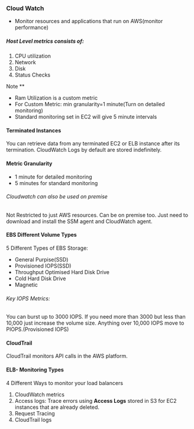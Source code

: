 ### Cloud Watch

* Monitor resources and applications that run on AWS(monitor performance)

##### Host Level metrics consists of:
1. CPU utilization
2. Network
3. Disk
4. Status Checks

Note **

* Ram Utilization is a custom metric
* For Custom Metric: min granularity=1 minute(Turn on detailed monitoring)
* Standard monitoring set in EC2 will give 5 minute intervals

#### Terminated Instances
You can retrieve data from any terminated EC2 or ELB instance after its termination. CloudWatch Logs by default are stored indefinitely.

#### Metric Granularity

* 1 minute for detailed monitoring
* 5 minutes for standard monitoring

###### Cloudwatch can also be used on premise
Not Restricted to just AWS resources. Can be on premise too. Just need to download and install the SSM agent and CloudWatch agent.

#### EBS Different Volume Types

5 Different Types of EBS Storage:
* General Purpise(SSD)
* Provisioned IOPS(SSD)
* Throughput Optimised Hard Disk Drive
* Cold Hard Disk Drive
* Magnetic
 ###### Key IOPS Metrics:
 You can burst up to 3000 IOPS. If you need more than 3000 but less than 10,000 just increase the volume size. Anything over 10,000 IOPS move to PIOPS.(Provisioned IOPS)

#### CloudTrail

CloudTrail monitors API calls in the AWS platform.

#### ELB- Monitoring Types
4 Different Ways to monitor your load balancers

1. CloudWatch metrics
2. Access logs: Trace errors using **Access Logs** stored in S3 for EC2 instances that are already deleted.
3. Request Tracing
4. CloudTrail logs
























